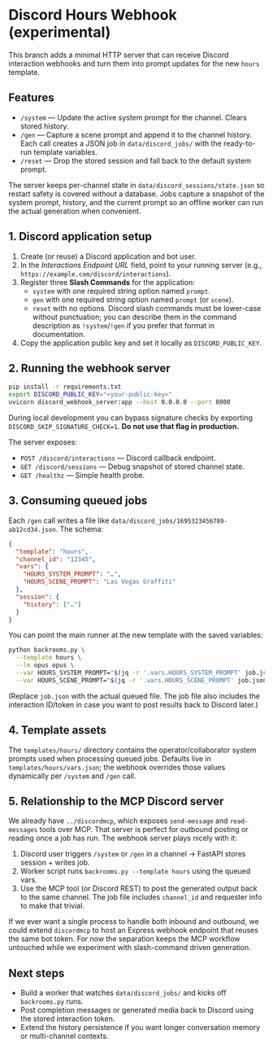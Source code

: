 # Discord Hours Webhook (experimental)

This branch adds a minimal HTTP server that can receive Discord interaction webhooks and
turn them into prompt updates for the new `hours` template.

## Features

- `/system` — Update the active system prompt for the channel. Clears stored history.
- `/gen` — Capture a scene prompt and append it to the channel history. Each call creates a
  JSON job in `data/discord_jobs/` with the ready-to-run template variables.
- `/reset` — Drop the stored session and fall back to the default system prompt.

The server keeps per-channel state in `data/discord_sessions/state.json` so restart safety is
covered without a database. Jobs capture a snapshot of the system prompt, history, and the
current prompt so an offline worker can run the actual generation when convenient.

## 1. Discord application setup

1. Create (or reuse) a Discord application and bot user.
2. In the *Interactions Endpoint URL* field, point to your running server (e.g.,
   `https://example.com/discord/interactions`).
3. Register three **Slash Commands** for the application:
   - `system` with one required string option named `prompt`.
   - `gen` with one required string option named `prompt` (or `scene`).
   - `reset` with no options.
   Discord slash commands must be lower-case without punctuation; you can describe them in the
   command description as `!system`/`!gen` if you prefer that format in documentation.
4. Copy the application public key and set it locally as `DISCORD_PUBLIC_KEY`.

## 2. Running the webhook server

```bash
pip install -r requirements.txt
export DISCORD_PUBLIC_KEY="<your-public-key>"
uvicorn discord_webhook_server:app --host 0.0.0.0 --port 8000
```

During local development you can bypass signature checks by exporting
`DISCORD_SKIP_SIGNATURE_CHECK=1`. **Do not use that flag in production.**

The server exposes:

- `POST /discord/interactions` — Discord callback endpoint.
- `GET /discord/sessions` — Debug snapshot of stored channel state.
- `GET /healthz` — Simple health probe.

## 3. Consuming queued jobs

Each `/gen` call writes a file like `data/discord_jobs/1695323456789-ab12cd34.json`. The schema:

```json
{
  "template": "hours",
  "channel_id": "12345",
  "vars": {
    "HOURS_SYSTEM_PROMPT": "…",
    "HOURS_SCENE_PROMPT": "Las Vegas Graffiti"
  },
  "session": {
    "history": ["…"]
  }
}
```

You can point the main runner at the new template with the saved variables:

```bash
python backrooms.py \
  --template hours \
  --lm opus opus \
  --var HOURS_SYSTEM_PROMPT="$(jq -r '.vars.HOURS_SYSTEM_PROMPT' job.json)" \
  --var HOURS_SCENE_PROMPT="$(jq -r '.vars.HOURS_SCENE_PROMPT' job.json)"
```

(Replace `job.json` with the actual queued file. The job file also includes the interaction ID/token
in case you want to post results back to Discord later.)

## 4. Template assets

The `templates/hours/` directory contains the operator/collaborator system prompts used when
processing queued jobs. Defaults live in `templates/hours/vars.json`; the webhook overrides those
values dynamically per `/system` and `/gen` call.

## 5. Relationship to the MCP Discord server

We already have `../discordmcp`, which exposes `send-message` and `read-messages` tools over MCP.
That server is perfect for outbound posting or reading once a job has run. The webhook server plays
nicely with it:

1. Discord user triggers `/system` or `/gen` in a channel → FastAPI stores session + writes job.
2. Worker script runs `backrooms.py --template hours` using the queued vars.
3. Use the MCP tool (or Discord REST) to post the generated output back to the same channel. The
   job file includes `channel_id` and requester info to make that trivial.

If we ever want a single process to handle both inbound and outbound, we could extend `discordmcp`
to host an Express webhook endpoint that reuses the same bot token. For now the separation keeps the
MCP workflow untouched while we experiment with slash-command driven generation.

## Next steps

- Build a worker that watches `data/discord_jobs/` and kicks off `backrooms.py` runs.
- Post completion messages or generated media back to Discord using the stored interaction token.
- Extend the history persistence if you want longer conversation memory or multi-channel contexts.
